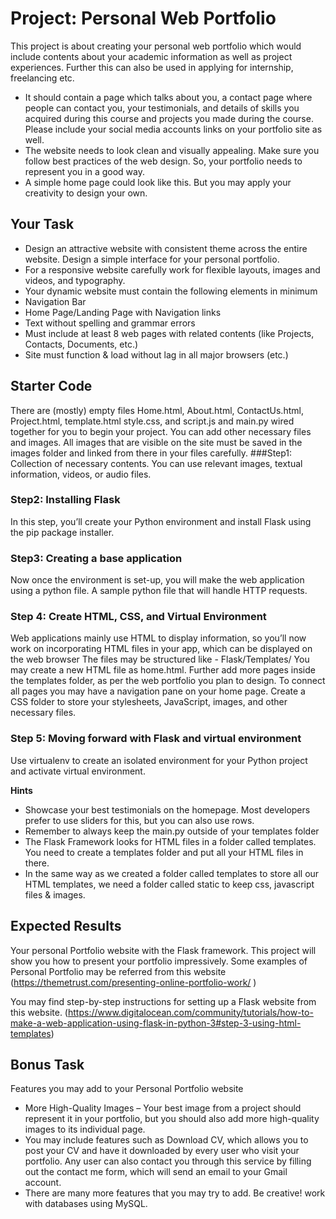 # Project: Personal Web Portfolio

This project is about creating your personal web portfolio which would include contents about your academic information as well as project experiences. Further this can also be used in applying for internship, freelancing etc.
* It should contain a page which talks about you, a contact page where people can contact you, your testimonials, and details of skills you acquired during this course and projects you made during the course. Please include your social media accounts links on your portfolio site as well.
* The website needs to look clean and visually appealing. Make sure you follow best practices of the web design. So, your portfolio needs to represent you in a good way. 
* A simple home page could look like this. But you may apply your creativity to design your own.


## Your Task
* Design an attractive website with consistent theme across the entire website. Design a simple interface for your personal portfolio. 
* For a responsive website carefully work for flexible layouts, images and videos, and typography.
* Your dynamic website must contain the following elements in minimum
* Navigation Bar
* Home Page/Landing Page with Navigation links
* Text without spelling and grammar errors
* Must include at least 8 web pages with related contents (like Projects, Contacts, Documents, etc.)
* Site must function & load without lag in all major browsers (etc.)

 
## Starter Code
There are (mostly) empty files Home.html, About.html, ContactUs.html, Project.html, template.html style.css, and script.js and main.py wired together for you to begin your project. You can add other necessary files and images. All images that are visible on the site must be saved in the images folder and linked from there in your files carefully.
###Step1: Collection of necessary contents.
You can use relevant images, textual information, videos, or audio files. 
### Step2: Installing Flask 
In this step, you’ll create your Python environment and install Flask using the pip package installer.
### Step3: Creating a base application 
Now once the environment is set-up, you will make the web application using a python file.
A sample python file that will handle HTTP requests. 

### Step 4: Create HTML, CSS, and Virtual Environment
Web applications mainly use HTML to display information, so you’ll now work on incorporating HTML files in your app, which can be displayed on the web browser
The files may be structured like - Flask/Templates/<HTML files>
You may create a new HTML file as home.html.
Further add more pages inside the templates folder, as per the web portfolio you plan to design.
To connect all pages you may have a navigation pane on your home page.
Create a CSS folder to store your stylesheets, JavaScript, images, and other necessary files. 
### Step 5: Moving forward with Flask and virtual environment
Use virtualenv to create an isolated environment for your Python project and activate virtual environment.



**Hints**

* Showcase your best testimonials on the homepage. Most developers prefer to use sliders for this, but you can also use rows. 
* Remember to always keep the main.py outside of your templates folder
* The Flask Framework looks for HTML files in a folder called templates. You need to create a templates folder and put all your HTML files in there.
* In the same way as we created a folder called templates to store all our HTML templates, we need a folder called static to keep css, javascript files & images.
## Expected Results
Your personal Portfolio website with the Flask framework.  This project will show you how to present your portfolio impressively. 
Some examples of Personal Portfolio may be referred from this website (https://themetrust.com/presenting-online-portfolio-work/ ) 
  
You may find step-by-step instructions for setting up a Flask website from this website. (https://www.digitalocean.com/community/tutorials/how-to-make-a-web-application-using-flask-in-python-3#step-3-using-html-templates)


## Bonus Task
Features you may add to your Personal Portfolio website
* More High-Quality Images – Your best image from a project should represent it in your portfolio, but you should also add more high-quality images to its individual page.
* You may include features such as Download CV, which allows you to post your CV and have it downloaded by every user who visit your portfolio. Any user can also contact you through this service by filling out the contact me form, which will send an email to your Gmail account.
* There are many more features that you may try to add. Be creative! work with databases using MySQL.
 

